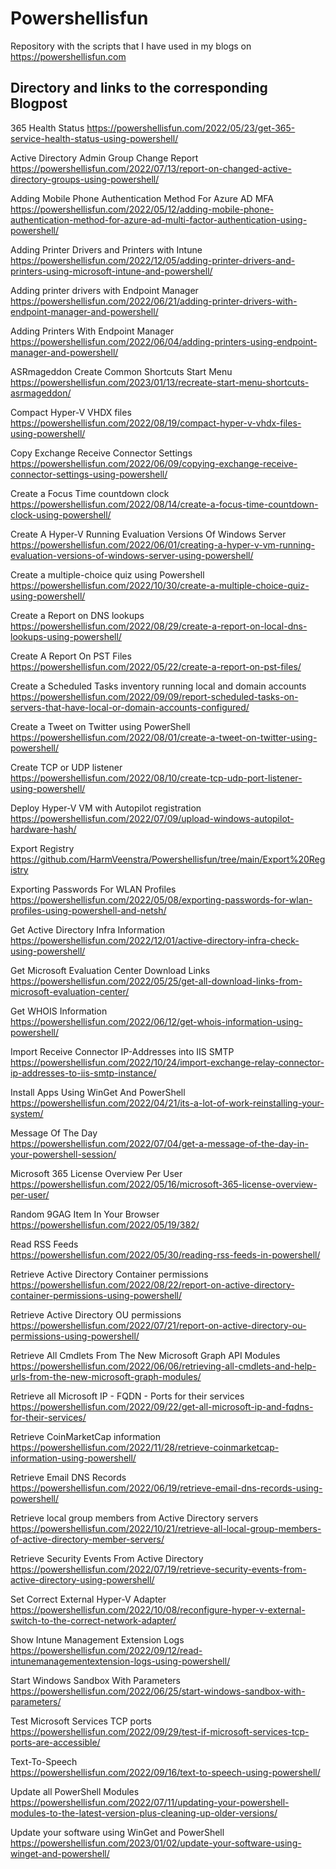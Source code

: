 # Powershellisfun
Repository with the scripts that I have used in my blogs on https://powershellisfun.com

## Directory and links to the corresponding Blogpost

365 Health Status
https://powershellisfun.com/2022/05/23/get-365-service-health-status-using-powershell/

Active Directory Admin Group Change Report
https://powershellisfun.com/2022/07/13/report-on-changed-active-directory-groups-using-powershell/

Adding Mobile Phone Authentication Method For Azure AD MFA
https://powershellisfun.com/2022/05/12/adding-mobile-phone-authentication-method-for-azure-ad-multi-factor-authentication-using-powershell/

Adding Printer Drivers and Printers with Intune	 				
https://powershellisfun.com/2022/12/05/adding-printer-drivers-and-printers-using-microsoft-intune-and-powershell/

Adding printer drivers with Endpoint Manager	 				
https://powershellisfun.com/2022/06/21/adding-printer-drivers-with-endpoint-manager-and-powershell/

Adding Printers With Endpoint Manager	 					
https://powershellisfun.com/2022/06/04/adding-printers-using-endpoint-manager-and-powershell/

ASRmageddon Create Common Shortcuts Start Menu	 				
https://powershellisfun.com/2023/01/13/recreate-start-menu-shortcuts-asrmageddon/

Compact Hyper-V VHDX files	 							
https://powershellisfun.com/2022/08/19/compact-hyper-v-vhdx-files-using-powershell/

Copy Exchange Receive Connector Settings	 					
https://powershellisfun.com/2022/06/09/copying-exchange-receive-connector-settings-using-powershell/

Create a Focus Time countdown clock	 						
https://powershellisfun.com/2022/08/14/create-a-focus-time-countdown-clock-using-powershell/

Create A Hyper-V Running Evaluation Versions Of Windows Server		
https://powershellisfun.com/2022/06/01/creating-a-hyper-v-vm-running-evaluation-versions-of-windows-server-using-powershell/

Create a multiple-choice quiz using Powershell	 				
https://powershellisfun.com/2022/10/30/create-a-multiple-choice-quiz-using-powershell/

Create a Report on DNS lookups	 						
https://powershellisfun.com/2022/08/29/create-a-report-on-local-dns-lookups-using-powershell/

Create A Report On PST Files	 							
https://powershellisfun.com/2022/05/22/create-a-report-on-pst-files/

Create a Scheduled Tasks inventory running local and domain accounts	
https://powershellisfun.com/2022/09/09/report-scheduled-tasks-on-servers-that-have-local-or-domain-accounts-configured/

Create a Tweet on Twitter using PowerShell	 				
https://powershellisfun.com/2022/08/01/create-a-tweet-on-twitter-using-powershell/

Create TCP or UDP listener	 							
https://powershellisfun.com/2022/08/10/create-tcp-udp-port-listener-using-powershell/

Deploy Hyper-V VM with Autopilot registration	 				
https://powershellisfun.com/2022/07/09/upload-windows-autopilot-hardware-hash/

Export Registry	 									
https://github.com/HarmVeenstra/Powershellisfun/tree/main/Export%20Registry

Exporting Passwords For WLAN Profiles	 					
https://powershellisfun.com/2022/05/08/exporting-passwords-for-wlan-profiles-using-powershell-and-netsh/

Get Active Directory Infra Information	 					
https://powershellisfun.com/2022/12/01/active-directory-infra-check-using-powershell/

Get Microsoft Evaluation Center Download Links	 				
https://powershellisfun.com/2022/05/25/get-all-download-links-from-microsoft-evaluation-center/

Get WHOIS Information	 								
https://powershellisfun.com/2022/06/12/get-whois-information-using-powershell/

Import Receive Connector IP-Addresses into IIS SMTP	 			
https://powershellisfun.com/2022/10/24/import-exchange-relay-connector-ip-addresses-to-iis-smtp-instance/

Install Apps Using WinGet And PowerShell	 					
https://powershellisfun.com/2022/04/21/its-a-lot-of-work-reinstalling-your-system/

Message Of The Day	 								
https://powershellisfun.com/2022/07/04/get-a-message-of-the-day-in-your-powershell-session/

Microsoft 365 License Overview Per User	 					
https://powershellisfun.com/2022/05/16/microsoft-365-license-overview-per-user/

Random 9GAG Item In Your Browser	 						
https://powershellisfun.com/2022/05/19/382/

Read RSS Feeds	 									
https://powershellisfun.com/2022/05/30/reading-rss-feeds-in-powershell/

Retrieve Active Directory Container permissions	 				
https://powershellisfun.com/2022/08/22/report-on-active-directory-container-permissions-using-powershell/

Retrieve Active Directory OU permissions	 					
https://powershellisfun.com/2022/07/21/report-on-active-directory-ou-permissions-using-powershell/

Retrieve All Cmdlets From The New Microsoft Graph API Modules	 	
https://powershellisfun.com/2022/06/06/retrieving-all-cmdlets-and-help-urls-from-the-new-microsoft-graph-modules/

Retrieve all Microsoft IP - FQDN - Ports for their services	 		
https://powershellisfun.com/2022/09/22/get-all-microsoft-ip-and-fqdns-for-their-services/

Retrieve CoinMarketCap information	 						
https://powershellisfun.com/2022/11/28/retrieve-coinmarketcap-information-using-powershell/

Retrieve Email DNS Records	 							
https://powershellisfun.com/2022/06/19/retrieve-email-dns-records-using-powershell/

Retrieve local group members from Active Directory servers	 		
https://powershellisfun.com/2022/10/21/retrieve-all-local-group-members-of-active-directory-member-servers/

Retrieve Security Events From Active Directory	 				
https://powershellisfun.com/2022/07/19/retrieve-security-events-from-active-directory-using-powershell/

Set Correct External Hyper-V Adapter	 					
https://powershellisfun.com/2022/10/08/reconfigure-hyper-v-external-switch-to-the-correct-network-adapter/

Show Intune Management Extension Logs	 					
https://powershellisfun.com/2022/09/12/read-intunemanagementextension-logs-using-powershell/

Start Windows Sandbox With Parameters	 					
https://powershellisfun.com/2022/06/25/start-windows-sandbox-with-parameters/

Test Microsoft Services TCP ports	 						
https://powershellisfun.com/2022/09/29/test-if-microsoft-services-tcp-ports-are-accessible/

Text-To-Speech	 									
https://powershellisfun.com/2022/09/16/text-to-speech-using-powershell/

Update all PowerShell Modules	 							
https://powershellisfun.com/2022/07/11/updating-your-powershell-modules-to-the-latest-version-plus-cleaning-up-older-versions/

Update your software using WinGet and PowerShell	 			
https://powershellisfun.com/2023/01/02/update-your-software-using-winget-and-powershell/
